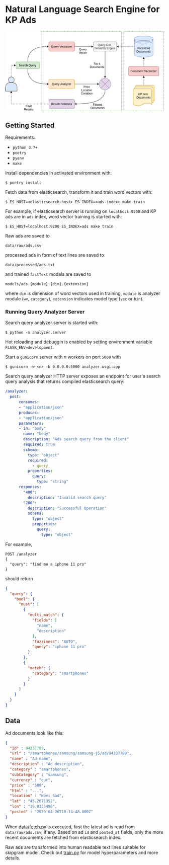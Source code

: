 # Natural Language Search Engine for KP Ads

<p align="center">
  <img src="./docs/overview.png">
</p>

## Getting Started

Requirements:

* `python 3.7+`
* `poetry`
* `pyenv`
* `make`

Install dependencies in activated environment with:

```
$ poetry install
```

Fetch data from elasticsearch, transform it and train word vectors with:

```
$ ES_HOST=<elasticsearch-host> ES_INDEX=<ads-index> make train
```

For example, if elasticsearch server is running on `localhost:9200` and KP ads
are in `ads` index, word vector training is started with:

```
$ ES_HOST=localhost:9200 ES_INDEX=ads make train
```

Raw ads are saved to

```
data/raw/ads.csv
```

processed ads in form of text lines are saved to

```
data/processed/ads.txt
```

and trained `fastText` models are saved to

```
models/ads.{module}.{dim}.{extension}
```

where `dim` is dimension of word vectors used in training, `module` is analyzer
module (`wv`, `category`), `extension` indicates model type (`vec` or `bin`).

### Running Query Analyzer Server

Search query analyzer server is started with:

```
$ python -m analyzer.server
```

Hot reloading and debuggin is enabled by setting environment variable
`FLASK_ENV=development`.

Start a `gunicorn` server with _n_ workers on port `5000` with

```
$ gunicorn -w <n> -b 0.0.0.0:5000 analyzer.wsgi:app
```

Search query analyzer HTTP server exposes an endpoint for user's search query
analysis that returns compiled elasticsearch query:

```yaml
/analyzer:
  post:
      consumes:
      - "application/json"
      produces:
      - "application/json"
      parameters:
      - in: "body"
        name: "body"
        description: "Ads search query from the client"
        required: true
        schema:
          type: "object"
          required:
            - query
          properties:
            query:
              type: "string"
      responses:
        "400":
          description: "Invalid search query"
        "200":
          description: "Successful Operation"
          schema:
            type: "object"
            properties:
              query:
                type: "object"
```

For example,

```
POST /analyzer
{
  "query": "find me a iphone 11 pro"
}
```

should return

```json
{
  "query": {
    "bool": {
      "must": [
        {
          "multi_match": {
            "fields": [
              "name",
              "description"
            ],
            "fuzziness": "AUTO",
            "query": "iphone 11 pro"
          }
        },
        {
          "match": {
            "category": "smartphones"
          }
        }
      ]
    }
  }
}
```

## Data

Ad documents look like this:

```json
{
  "id" : 94337789,
  "url" : "/smartphones/samsung/samsung-j5/ad/94337789",
  "name" : "Ad name",
  "description" : "Ad description",
  "category" : "smartphones",
  "subCategory" : "samsung",
  "currency" : "eur",
  "price" : "500",
  "html" : "...",
  "location" : "Novi Sad",
  "lat" : "45.2671352",
  "lon" : "19.8335496",
  "posted" : "2020-04-26T10:14:48.000Z"
}
```

When [data/fetch.py](./data/fetch.py) is executed, first the latest ad is read from
`data/raw/ads.csv`, if any.  Based on ad `id` and `posted_at` fields, only the
more recent documents are fetched from elasticsearch index.

Raw ads are transformed into human readable text lines suitable for skipgram
model. Check out [train.py](./train.py) for model hyperparameters and more
details.
